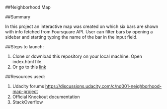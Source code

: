 ##Neighborhood Map

##Summary

In this project an interactive map was created on which six bars are shown with info fetched from Foursquare API. User can filter bars by opening a sidebar and starting typing the name of the bar in the input field.

##Steps to launch:

1. Clone or download this repository on your local machine. Open index.html file.  
2. Or go to this [link](http://interactive-map.bitballoon.com/)

##Resources used:

1. Udacity forums https://discussions.udacity.com/c/nd001-neighborhood-map-project
2. Official Knockout documentation
3. StackOverflow

